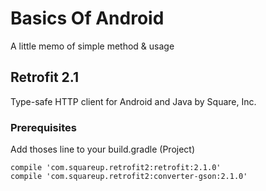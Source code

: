 # Basics Of Android

A little memo of simple method & usage

## Retrofit 2.1

Type-safe HTTP client for Android and Java by Square, Inc.

### Prerequisites

Add thoses line to your build.gradle (Project)

```
compile 'com.squareup.retrofit2:retrofit:2.1.0'
compile 'com.squareup.retrofit2:converter-gson:2.1.0'
```
